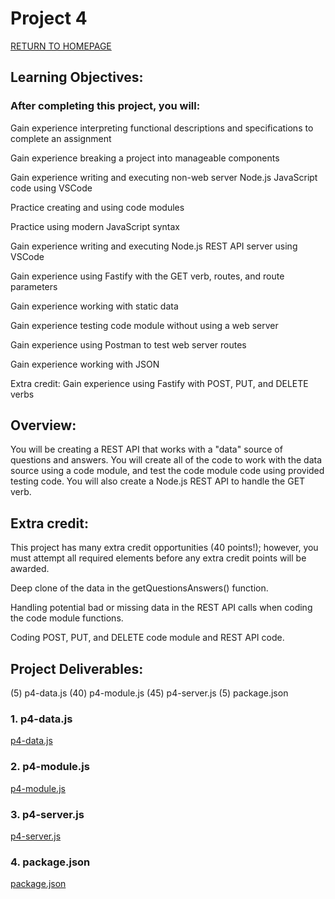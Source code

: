 # Project 4

[RETURN TO HOMEPAGE](https://sierrabakerr.github.io/)


## Learning Objectives:

### After completing this project, you will:

Gain experience interpreting functional descriptions and specifications to complete an assignment

Gain experience breaking a project into manageable components

Gain experience writing and executing non-web server Node.js JavaScript code using VSCode

Practice creating and using code modules

Practice using modern JavaScript syntax

Gain experience writing and executing Node.js REST API server using VSCode

Gain experience using Fastify with the GET verb, routes, and route parameters

Gain experience working with static data

Gain experience testing code module without using a web server

Gain experience using Postman to test web server routes

Gain experience working with JSON

Extra credit: Gain experience using Fastify with POST, PUT, and DELETE verbs


## Overview:

You will be creating a REST API that works with a "data" source of questions and answers. You will create all of the code to work with the data source using a code module, and test the code module code using provided testing code. You will also create a Node.js REST API to handle the GET verb.

## Extra credit: 
This project has many extra credit opportunities (40 points!); however, you must attempt all required elements before any extra credit points will be awarded.

Deep clone of the data in the getQuestionsAnswers() function.

Handling potential bad or missing data in the REST API calls when coding the code module functions.

Coding POST, PUT, and DELETE code module and REST API code.

## Project Deliverables:
(5) p4-data.js
(40) p4-module.js
(45) p4-server.js
(5) package.json

### 1. p4-data.js
[p4-data.js](p4-data.js)

### 2. p4-module.js
[p4-module.js](p4-module.js)

### 3. p4-server.js
[p4-server.js](p4-server.js)

### 4. package.json
[package.json](package.json)

